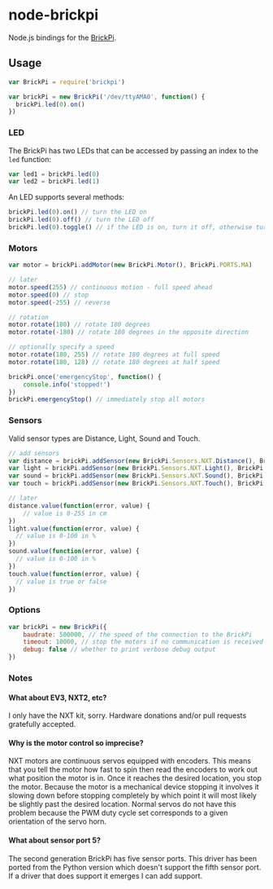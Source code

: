 # node-brickpi

Node.js bindings for the [BrickPi](http://www.dexterindustries.com/BrickPi).

## Usage

```javascript
var BrickPi = require('brickpi')

var brickPi = new BrickPi('/dev/ttyAMA0', function() {
  brickPi.led(0).on()
})
```

### LED

The BrickPi has two LEDs that can be accessed by passing an index to the `led` function:

```javascript
var led1 = brickPi.led(0)
var led2 = brickPi.led(1)
```

An LED supports several methods:

```javascript
brickPi.led(0).on() // turn the LED on
brickPi.led(0).off() // turn the LED off
brickPi.led(0).toggle() // if the LED is on, turn it off, otherwise turn it on
```

### Motors

```javascript
var motor = brickPi.addMotor(new BrickPi.Motor(), BrickPi.PORTS.MA)

// later
motor.speed(255) // continuous motion - full speed ahead
motor.speed(0) // stop
motor.speed(-255) // reverse

// rotation
motor.rotate(180) // rotate 180 degrees
motor.rotate(-180) // rotate 180 degrees in the opposite direction

// optionally specify a speed
motor.rotate(180, 255) // rotate 180 degrees at full speed
motor.rotate(180, 128) // rotate 180 degrees at half speed

brickPi.once('emergencyStop', function() {
    console.info('stopped!')
})
brickPi.emergencyStop() // immediately stop all motors
```

### Sensors

Valid sensor types are Distance, Light, Sound and Touch. 

```javascript
// add sensors
var distance = brickPi.addSensor(new BrickPi.Sensors.NXT.Distance(), BrickPi.PORTS.S1)
var light = brickPi.addSensor(new BrickPi.Sensors.NXT.Light(), BrickPi.PORTS.S2)
var sound = brickPi.addSensor(new BrickPi.Sensors.NXT.Sound(), BrickPi.PORTS.S3)
var touch = brickPi.addSensor(new BrickPi.Sensors.NXT.Touch(), BrickPi.PORTS.S4)

// later
distance.value(function(error, value) {
    // value is 0-255 in cm
}) 
light.value(function(error, value) {
  // value is 0-100 in %
})
sound.value(function(error, value) {
  // value is 0-100 in %
})
touch.value(function(error, value) {
  // value is true or false
})
```

### Options

```javascript
var brickPi = new BrickPi({
    baudrate: 500000, // the speed of the connection to the BrickPi
    timeout: 10000, // stop the motors if no communication is received in this time period (ms)
    debug: false // whether to print verbose debug output
})
```

### Notes

#### What about EV3, NXT2, etc?

I only have the NXT kit, sorry.  Hardware donations and/or pull requests gratefully accepted.

#### Why is the motor control so imprecise?

NXT motors are continuous servos equipped with encoders. This means that you tell the motor how fast to spin then read
the encoders to work out what position the motor is in. Once it reaches the desired location, you stop the motor.
Because the motor is a mechanical device stopping it involves it slowing down before stopping completely by which point
it will most likely be slightly past the desired location.  Normal servos do not have this problem because the PWM
duty cycle set corresponds to a given orientation of the servo horn.

#### What about sensor port 5?

The second generation BrickPi has five sensor ports.  This driver has been ported from the Python version which 
doesn't support the fifth sensor port.  If a driver that does support it emerges I can add support.
